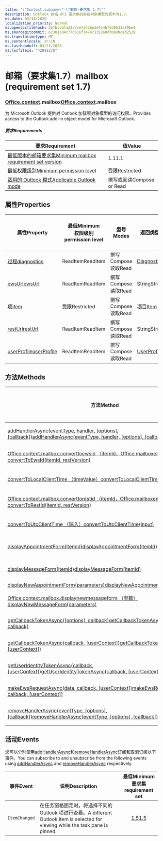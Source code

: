 ```yaml
---
title: "\"Context.subname\"-\"邮箱-要求集 1.7\""
description: Outlook 邮箱 API 要求集的邮箱对象模型的版本为1.7。
ms.date: 03/18/2020
localization_priority: Normal
ms.openlocfilehash: 2efbcbbfa3257ce7a42be3d4b4bf6d8631af9be4
ms.sourcegitcommit: 6c381634c77d316f34747131860db0a0bced2529
ms.translationtype: MT
ms.contentlocale: zh-CN
ms.lasthandoff: 03/21/2020
ms.locfileid: "42891276"
---
```

# <a name="mailbox-requirement-set-17"></a><span data-ttu-id="438b3-103">邮箱（要求集1.7）</span><span class="sxs-lookup"><span data-stu-id="438b3-103">mailbox (requirement set 1.7)</span></span>

### <a name="officecontextmailbox"></a><span data-ttu-id="438b3-104">[Office](office.md)[.context](office.context.md).mailbox</span><span class="sxs-lookup"><span data-stu-id="438b3-104">[Office](office.md)[.context](office.context.md).mailbox</span></span>

<span data-ttu-id="438b3-105">为 Microsoft Outlook 提供对 Outlook 加载项对象模型的访问权限。</span><span class="sxs-lookup"><span data-stu-id="438b3-105">Provides access to the Outlook add-in object model for Microsoft Outlook.</span></span>

##### <a name="requirements"></a><span data-ttu-id="438b3-106">要求</span><span class="sxs-lookup"><span data-stu-id="438b3-106">Requirements</span></span>

|<span data-ttu-id="438b3-107">要求</span><span class="sxs-lookup"><span data-stu-id="438b3-107">Requirement</span></span>| <span data-ttu-id="438b3-108">值</span><span class="sxs-lookup"><span data-stu-id="438b3-108">Value</span></span>|
|---|---|
|[<span data-ttu-id="438b3-109">最低版本的邮箱要求集</span><span class="sxs-lookup"><span data-stu-id="438b3-109">Minimum mailbox requirement set version</span></span>](../../requirement-sets/outlook-api-requirement-sets.md)| <span data-ttu-id="438b3-110">1.1</span><span class="sxs-lookup"><span data-stu-id="438b3-110">1.1</span></span>|
|[<span data-ttu-id="438b3-111">最低权限级别</span><span class="sxs-lookup"><span data-stu-id="438b3-111">Minimum permission level</span></span>](../../../outlook/understanding-outlook-add-in-permissions.md)| <span data-ttu-id="438b3-112">受限</span><span class="sxs-lookup"><span data-stu-id="438b3-112">Restricted</span></span>|
|[<span data-ttu-id="438b3-113">适用的 Outlook 模式</span><span class="sxs-lookup"><span data-stu-id="438b3-113">Applicable Outlook mode</span></span>](../../../outlook/outlook-add-ins-overview.md#extension-points)| <span data-ttu-id="438b3-114">撰写或阅读</span><span class="sxs-lookup"><span data-stu-id="438b3-114">Compose or Read</span></span>|

## <a name="properties"></a><span data-ttu-id="438b3-115">属性</span><span class="sxs-lookup"><span data-stu-id="438b3-115">Properties</span></span>

| <span data-ttu-id="438b3-116">属性</span><span class="sxs-lookup"><span data-stu-id="438b3-116">Property</span></span> | <span data-ttu-id="438b3-117">最低</span><span class="sxs-lookup"><span data-stu-id="438b3-117">Minimum</span></span><br><span data-ttu-id="438b3-118">权限级别</span><span class="sxs-lookup"><span data-stu-id="438b3-118">permission level</span></span> | <span data-ttu-id="438b3-119">型号</span><span class="sxs-lookup"><span data-stu-id="438b3-119">Modes</span></span> | <span data-ttu-id="438b3-120">返回类型</span><span class="sxs-lookup"><span data-stu-id="438b3-120">Return type</span></span> | <span data-ttu-id="438b3-121">最低</span><span class="sxs-lookup"><span data-stu-id="438b3-121">Minimum</span></span><br><span data-ttu-id="438b3-122">要求集</span><span class="sxs-lookup"><span data-stu-id="438b3-122">requirement set</span></span> |
|---|---|---|---|:---:|
| [<span data-ttu-id="438b3-123">过程</span><span class="sxs-lookup"><span data-stu-id="438b3-123">diagnostics</span></span>](/javascript/api/outlook/office.mailbox?view=outlook-js-1.7#diagnostics) | <span data-ttu-id="438b3-124">ReadItem</span><span class="sxs-lookup"><span data-stu-id="438b3-124">ReadItem</span></span> | <span data-ttu-id="438b3-125">撰写</span><span class="sxs-lookup"><span data-stu-id="438b3-125">Compose</span></span><br><span data-ttu-id="438b3-126">读取</span><span class="sxs-lookup"><span data-stu-id="438b3-126">Read</span></span> | [<span data-ttu-id="438b3-127">Diagnostics</span><span class="sxs-lookup"><span data-stu-id="438b3-127">Diagnostics</span></span>](/javascript/api/outlook/office.diagnostics?view=outlook-js-1.7) | [<span data-ttu-id="438b3-128">1.1</span><span class="sxs-lookup"><span data-stu-id="438b3-128">1.1</span></span>](../requirement-set-1.1/outlook-requirement-set-1.1.md) |
| [<span data-ttu-id="438b3-129">ewsUrl</span><span class="sxs-lookup"><span data-stu-id="438b3-129">ewsUrl</span></span>](/javascript/api/outlook/office.mailbox?view=outlook-js-1.7#ewsurl) | <span data-ttu-id="438b3-130">ReadItem</span><span class="sxs-lookup"><span data-stu-id="438b3-130">ReadItem</span></span> | <span data-ttu-id="438b3-131">撰写</span><span class="sxs-lookup"><span data-stu-id="438b3-131">Compose</span></span><br><span data-ttu-id="438b3-132">读取</span><span class="sxs-lookup"><span data-stu-id="438b3-132">Read</span></span> | <span data-ttu-id="438b3-133">String</span><span class="sxs-lookup"><span data-stu-id="438b3-133">String</span></span> | [<span data-ttu-id="438b3-134">1.1</span><span class="sxs-lookup"><span data-stu-id="438b3-134">1.1</span></span>](../requirement-set-1.1/outlook-requirement-set-1.1.md) |
| [<span data-ttu-id="438b3-135">项</span><span class="sxs-lookup"><span data-stu-id="438b3-135">item</span></span>](office.context.mailbox.item.md) | <span data-ttu-id="438b3-136">受限</span><span class="sxs-lookup"><span data-stu-id="438b3-136">Restricted</span></span> | <span data-ttu-id="438b3-137">撰写</span><span class="sxs-lookup"><span data-stu-id="438b3-137">Compose</span></span><br><span data-ttu-id="438b3-138">读取</span><span class="sxs-lookup"><span data-stu-id="438b3-138">Read</span></span> | [<span data-ttu-id="438b3-139">项目</span><span class="sxs-lookup"><span data-stu-id="438b3-139">Item</span></span>](/javascript/api/outlook/office.item?view=outlook-js-1.7) | [<span data-ttu-id="438b3-140">1.1</span><span class="sxs-lookup"><span data-stu-id="438b3-140">1.1</span></span>](../requirement-set-1.1/outlook-requirement-set-1.1.md) |
| [<span data-ttu-id="438b3-141">restUrl</span><span class="sxs-lookup"><span data-stu-id="438b3-141">restUrl</span></span>](/javascript/api/outlook/office.mailbox?view=outlook-js-1.7#resturl) | <span data-ttu-id="438b3-142">ReadItem</span><span class="sxs-lookup"><span data-stu-id="438b3-142">ReadItem</span></span> | <span data-ttu-id="438b3-143">撰写</span><span class="sxs-lookup"><span data-stu-id="438b3-143">Compose</span></span><br><span data-ttu-id="438b3-144">读取</span><span class="sxs-lookup"><span data-stu-id="438b3-144">Read</span></span> | <span data-ttu-id="438b3-145">String</span><span class="sxs-lookup"><span data-stu-id="438b3-145">String</span></span> | [<span data-ttu-id="438b3-146">1.5</span><span class="sxs-lookup"><span data-stu-id="438b3-146">1.5</span></span>](../requirement-set-1.5/outlook-requirement-set-1.5.md) |
| [<span data-ttu-id="438b3-147">userProfile</span><span class="sxs-lookup"><span data-stu-id="438b3-147">userProfile</span></span>](/javascript/api/outlook/office.mailbox?view=outlook-js-1.7#userprofile) | <span data-ttu-id="438b3-148">ReadItem</span><span class="sxs-lookup"><span data-stu-id="438b3-148">ReadItem</span></span> | <span data-ttu-id="438b3-149">撰写</span><span class="sxs-lookup"><span data-stu-id="438b3-149">Compose</span></span><br><span data-ttu-id="438b3-150">读取</span><span class="sxs-lookup"><span data-stu-id="438b3-150">Read</span></span> | [<span data-ttu-id="438b3-151">UserProfile</span><span class="sxs-lookup"><span data-stu-id="438b3-151">UserProfile</span></span>](/javascript/api/outlook/office.userprofile?view=outlook-js-1.7) | [<span data-ttu-id="438b3-152">1.1</span><span class="sxs-lookup"><span data-stu-id="438b3-152">1.1</span></span>](../requirement-set-1.1/outlook-requirement-set-1.1.md) |

## <a name="methods"></a><span data-ttu-id="438b3-153">方法</span><span class="sxs-lookup"><span data-stu-id="438b3-153">Methods</span></span>

| <span data-ttu-id="438b3-154">方法</span><span class="sxs-lookup"><span data-stu-id="438b3-154">Method</span></span> | <span data-ttu-id="438b3-155">最低</span><span class="sxs-lookup"><span data-stu-id="438b3-155">Minimum</span></span><br><span data-ttu-id="438b3-156">权限级别</span><span class="sxs-lookup"><span data-stu-id="438b3-156">permission level</span></span> | <span data-ttu-id="438b3-157">型号</span><span class="sxs-lookup"><span data-stu-id="438b3-157">Modes</span></span> | <span data-ttu-id="438b3-158">最低</span><span class="sxs-lookup"><span data-stu-id="438b3-158">Minimum</span></span><br><span data-ttu-id="438b3-159">要求集</span><span class="sxs-lookup"><span data-stu-id="438b3-159">requirement set</span></span> |
|---|---|---|:---:|
| <span data-ttu-id="438b3-160">[addHandlerAsync(eventType, handler, [options], [callback])](/javascript/api/outlook/office.mailbox?view=outlook-js-1.7#addhandlerasync-eventtype--handler--options--callback-)</span><span class="sxs-lookup"><span data-stu-id="438b3-160">[addHandlerAsync(eventType, handler, [options], [callback])](/javascript/api/outlook/office.mailbox?view=outlook-js-1.7#addhandlerasync-eventtype--handler--options--callback-)</span></span> | <span data-ttu-id="438b3-161">ReadItem</span><span class="sxs-lookup"><span data-stu-id="438b3-161">ReadItem</span></span> | <span data-ttu-id="438b3-162">撰写</span><span class="sxs-lookup"><span data-stu-id="438b3-162">Compose</span></span><br><span data-ttu-id="438b3-163">读取</span><span class="sxs-lookup"><span data-stu-id="438b3-163">Read</span></span> | [<span data-ttu-id="438b3-164">1.5</span><span class="sxs-lookup"><span data-stu-id="438b3-164">1.5</span></span>](../requirement-set-1.5/outlook-requirement-set-1.5.md) |
| [<span data-ttu-id="438b3-165">Office.context.mailbox.converttoewsid （itemId，Office.mailboxenums.restversion）</span><span class="sxs-lookup"><span data-stu-id="438b3-165">convertToEwsId(itemId, restVersion)</span></span>](/javascript/api/outlook/office.mailbox?view=outlook-js-1.7#converttoewsid-itemid--restversion-) | <span data-ttu-id="438b3-166">受限</span><span class="sxs-lookup"><span data-stu-id="438b3-166">Restricted</span></span> | <span data-ttu-id="438b3-167">撰写</span><span class="sxs-lookup"><span data-stu-id="438b3-167">Compose</span></span><br><span data-ttu-id="438b3-168">读取</span><span class="sxs-lookup"><span data-stu-id="438b3-168">Read</span></span> | [<span data-ttu-id="438b3-169">1.3</span><span class="sxs-lookup"><span data-stu-id="438b3-169">1.3</span></span>](../requirement-set-1.3/outlook-requirement-set-1.3.md) |
| [<span data-ttu-id="438b3-170">convertToLocalClientTime （timeValue）</span><span class="sxs-lookup"><span data-stu-id="438b3-170">convertToLocalClientTime(timeValue)</span></span>](/javascript/api/outlook/office.mailbox?view=outlook-js-1.7#converttolocalclienttime-timevalue-) | <span data-ttu-id="438b3-171">ReadItem</span><span class="sxs-lookup"><span data-stu-id="438b3-171">ReadItem</span></span> | <span data-ttu-id="438b3-172">撰写</span><span class="sxs-lookup"><span data-stu-id="438b3-172">Compose</span></span><br><span data-ttu-id="438b3-173">读取</span><span class="sxs-lookup"><span data-stu-id="438b3-173">Read</span></span> | [<span data-ttu-id="438b3-174">1.1</span><span class="sxs-lookup"><span data-stu-id="438b3-174">1.1</span></span>](../requirement-set-1.1/outlook-requirement-set-1.1.md) |
| [<span data-ttu-id="438b3-175">Office.context.mailbox.converttorestid （itemId，Office.mailboxenums.restversion）</span><span class="sxs-lookup"><span data-stu-id="438b3-175">convertToRestId(itemId, restVersion)</span></span>](/javascript/api/outlook/office.mailbox?view=outlook-js-1.7#converttorestid-itemid--restversion-) | <span data-ttu-id="438b3-176">受限</span><span class="sxs-lookup"><span data-stu-id="438b3-176">Restricted</span></span> | <span data-ttu-id="438b3-177">撰写</span><span class="sxs-lookup"><span data-stu-id="438b3-177">Compose</span></span><br><span data-ttu-id="438b3-178">读取</span><span class="sxs-lookup"><span data-stu-id="438b3-178">Read</span></span> | [<span data-ttu-id="438b3-179">1.3</span><span class="sxs-lookup"><span data-stu-id="438b3-179">1.3</span></span>](../requirement-set-1.3/outlook-requirement-set-1.3.md) |
| [<span data-ttu-id="438b3-180">convertToUtcClientTime （输入）</span><span class="sxs-lookup"><span data-stu-id="438b3-180">convertToUtcClientTime(input)</span></span>](/javascript/api/outlook/office.mailbox?view=outlook-js-1.7#converttoutcclienttime-input-) | <span data-ttu-id="438b3-181">ReadItem</span><span class="sxs-lookup"><span data-stu-id="438b3-181">ReadItem</span></span> | <span data-ttu-id="438b3-182">撰写</span><span class="sxs-lookup"><span data-stu-id="438b3-182">Compose</span></span><br><span data-ttu-id="438b3-183">读取</span><span class="sxs-lookup"><span data-stu-id="438b3-183">Read</span></span> | [<span data-ttu-id="438b3-184">1.1</span><span class="sxs-lookup"><span data-stu-id="438b3-184">1.1</span></span>](../requirement-set-1.1/outlook-requirement-set-1.1.md) |
| [<span data-ttu-id="438b3-185">displayAppointmentForm(itemId)</span><span class="sxs-lookup"><span data-stu-id="438b3-185">displayAppointmentForm(itemId)</span></span>](/javascript/api/outlook/office.mailbox?view=outlook-js-1.7#displayappointmentform-itemid-) | <span data-ttu-id="438b3-186">ReadItem</span><span class="sxs-lookup"><span data-stu-id="438b3-186">ReadItem</span></span> | <span data-ttu-id="438b3-187">撰写</span><span class="sxs-lookup"><span data-stu-id="438b3-187">Compose</span></span><br><span data-ttu-id="438b3-188">读取</span><span class="sxs-lookup"><span data-stu-id="438b3-188">Read</span></span> | [<span data-ttu-id="438b3-189">1.1</span><span class="sxs-lookup"><span data-stu-id="438b3-189">1.1</span></span>](../requirement-set-1.1/outlook-requirement-set-1.1.md) |
| [<span data-ttu-id="438b3-190">displayMessageForm(itemId)</span><span class="sxs-lookup"><span data-stu-id="438b3-190">displayMessageForm(itemId)</span></span>](/javascript/api/outlook/office.mailbox?view=outlook-js-1.7#displaymessageform-itemid-) | <span data-ttu-id="438b3-191">ReadItem</span><span class="sxs-lookup"><span data-stu-id="438b3-191">ReadItem</span></span> | <span data-ttu-id="438b3-192">撰写</span><span class="sxs-lookup"><span data-stu-id="438b3-192">Compose</span></span><br><span data-ttu-id="438b3-193">读取</span><span class="sxs-lookup"><span data-stu-id="438b3-193">Read</span></span> | [<span data-ttu-id="438b3-194">1.1</span><span class="sxs-lookup"><span data-stu-id="438b3-194">1.1</span></span>](../requirement-set-1.1/outlook-requirement-set-1.1.md) |
| [<span data-ttu-id="438b3-195">displayNewAppointmentForm(parameters)</span><span class="sxs-lookup"><span data-stu-id="438b3-195">displayNewAppointmentForm(parameters)</span></span>](/javascript/api/outlook/office.mailbox?view=outlook-js-1.7#displaynewappointmentform-parameters-) | <span data-ttu-id="438b3-196">ReadItem</span><span class="sxs-lookup"><span data-stu-id="438b3-196">ReadItem</span></span> | <span data-ttu-id="438b3-197">读取</span><span class="sxs-lookup"><span data-stu-id="438b3-197">Read</span></span> | [<span data-ttu-id="438b3-198">1.1</span><span class="sxs-lookup"><span data-stu-id="438b3-198">1.1</span></span>](../requirement-set-1.1/outlook-requirement-set-1.1.md) |
| [<span data-ttu-id="438b3-199">Office.context.mailbox.displaynewmessageform （参数）</span><span class="sxs-lookup"><span data-stu-id="438b3-199">displayNewMessageForm(parameters)</span></span>](/javascript/api/outlook/office.mailbox?view=outlook-js-1.7#displaynewmessageform-parameters-) | <span data-ttu-id="438b3-200">ReadItem</span><span class="sxs-lookup"><span data-stu-id="438b3-200">ReadItem</span></span> | <span data-ttu-id="438b3-201">撰写</span><span class="sxs-lookup"><span data-stu-id="438b3-201">Compose</span></span><br><span data-ttu-id="438b3-202">读取</span><span class="sxs-lookup"><span data-stu-id="438b3-202">Read</span></span> | [<span data-ttu-id="438b3-203">1.6</span><span class="sxs-lookup"><span data-stu-id="438b3-203">1.6</span></span>](../requirement-set-1.6/outlook-requirement-set-1.6.md) |
| <span data-ttu-id="438b3-204">[getCallbackTokenAsync([options], callback)](/javascript/api/outlook/office.mailbox?view=outlook-js-1.7#getcallbacktokenasync-options--callback-)</span><span class="sxs-lookup"><span data-stu-id="438b3-204">[getCallbackTokenAsync([options], callback)](/javascript/api/outlook/office.mailbox?view=outlook-js-1.7#getcallbacktokenasync-options--callback-)</span></span> | <span data-ttu-id="438b3-205">ReadItem</span><span class="sxs-lookup"><span data-stu-id="438b3-205">ReadItem</span></span> | <span data-ttu-id="438b3-206">撰写</span><span class="sxs-lookup"><span data-stu-id="438b3-206">Compose</span></span><br><span data-ttu-id="438b3-207">读取</span><span class="sxs-lookup"><span data-stu-id="438b3-207">Read</span></span> | [<span data-ttu-id="438b3-208">1.5</span><span class="sxs-lookup"><span data-stu-id="438b3-208">1.5</span></span>](../requirement-set-1.5/outlook-requirement-set-1.5.md) |
| <span data-ttu-id="438b3-209">[getCallbackTokenAsync(callback, [userContext])](/javascript/api/outlook/office.mailbox?view=outlook-js-1.7#getcallbacktokenasync-callback--usercontext-)</span><span class="sxs-lookup"><span data-stu-id="438b3-209">[getCallbackTokenAsync(callback, [userContext])](/javascript/api/outlook/office.mailbox?view=outlook-js-1.7#getcallbacktokenasync-callback--usercontext-)</span></span> | <span data-ttu-id="438b3-210">ReadItem</span><span class="sxs-lookup"><span data-stu-id="438b3-210">ReadItem</span></span> | <span data-ttu-id="438b3-211">撰写</span><span class="sxs-lookup"><span data-stu-id="438b3-211">Compose</span></span><br><span data-ttu-id="438b3-212">读取</span><span class="sxs-lookup"><span data-stu-id="438b3-212">Read</span></span> | [<span data-ttu-id="438b3-213">1.3</span><span class="sxs-lookup"><span data-stu-id="438b3-213">1.3</span></span>](../requirement-set-1.3/outlook-requirement-set-1.3.md)<br>[<span data-ttu-id="438b3-214">1.1</span><span class="sxs-lookup"><span data-stu-id="438b3-214">1.1</span></span>](../requirement-set-1.1/outlook-requirement-set-1.1.md) |
| <span data-ttu-id="438b3-215">[getUserIdentityTokenAsync(callback, [userContext])](/javascript/api/outlook/office.mailbox?view=outlook-js-1.7#getuseridentitytokenasync-callback--usercontext-)</span><span class="sxs-lookup"><span data-stu-id="438b3-215">[getUserIdentityTokenAsync(callback, [userContext])](/javascript/api/outlook/office.mailbox?view=outlook-js-1.7#getuseridentitytokenasync-callback--usercontext-)</span></span> | <span data-ttu-id="438b3-216">ReadItem</span><span class="sxs-lookup"><span data-stu-id="438b3-216">ReadItem</span></span> | <span data-ttu-id="438b3-217">撰写</span><span class="sxs-lookup"><span data-stu-id="438b3-217">Compose</span></span><br><span data-ttu-id="438b3-218">读取</span><span class="sxs-lookup"><span data-stu-id="438b3-218">Read</span></span> | [<span data-ttu-id="438b3-219">1.1</span><span class="sxs-lookup"><span data-stu-id="438b3-219">1.1</span></span>](../requirement-set-1.1/outlook-requirement-set-1.1.md) |
| <span data-ttu-id="438b3-220">[makeEwsRequestAsync(data, callback, [userContext])](/javascript/api/outlook/office.mailbox?view=outlook-js-1.7#makeewsrequestasync-data--callback--usercontext-)</span><span class="sxs-lookup"><span data-stu-id="438b3-220">[makeEwsRequestAsync(data, callback, [userContext])](/javascript/api/outlook/office.mailbox?view=outlook-js-1.7#makeewsrequestasync-data--callback--usercontext-)</span></span> | <span data-ttu-id="438b3-221">ReadWriteMailbox</span><span class="sxs-lookup"><span data-stu-id="438b3-221">ReadWriteMailbox</span></span> | <span data-ttu-id="438b3-222">撰写</span><span class="sxs-lookup"><span data-stu-id="438b3-222">Compose</span></span><br><span data-ttu-id="438b3-223">读取</span><span class="sxs-lookup"><span data-stu-id="438b3-223">Read</span></span> | [<span data-ttu-id="438b3-224">1.1</span><span class="sxs-lookup"><span data-stu-id="438b3-224">1.1</span></span>](../requirement-set-1.1/outlook-requirement-set-1.1.md) |
| <span data-ttu-id="438b3-225">[removeHandlerAsync(eventType, [options], [callback])](/javascript/api/outlook/office.mailbox?view=outlook-js-1.7#removehandlerasync-eventtype--options--callback-)</span><span class="sxs-lookup"><span data-stu-id="438b3-225">[removeHandlerAsync(eventType, [options], [callback])](/javascript/api/outlook/office.mailbox?view=outlook-js-1.7#removehandlerasync-eventtype--options--callback-)</span></span> | <span data-ttu-id="438b3-226">ReadItem</span><span class="sxs-lookup"><span data-stu-id="438b3-226">ReadItem</span></span> | <span data-ttu-id="438b3-227">撰写</span><span class="sxs-lookup"><span data-stu-id="438b3-227">Compose</span></span><br><span data-ttu-id="438b3-228">读取</span><span class="sxs-lookup"><span data-stu-id="438b3-228">Read</span></span> | [<span data-ttu-id="438b3-229">1.5</span><span class="sxs-lookup"><span data-stu-id="438b3-229">1.5</span></span>](../requirement-set-1.5/outlook-requirement-set-1.5.md) |

## <a name="events"></a><span data-ttu-id="438b3-230">活动</span><span class="sxs-lookup"><span data-stu-id="438b3-230">Events</span></span>

<span data-ttu-id="438b3-231">您可以分别使用[addHandlerAsync](/javascript/api/outlook/office.mailbox?view=outlook-js-1.7#addhandlerasync-eventtype--handler--options--callback-)和[removeHandlerAsync](/javascript/api/outlook/office.mailbox?view=outlook-js-1.7#removehandlerasync-eventtype--options--callback-)订阅和取消订阅以下事件。</span><span class="sxs-lookup"><span data-stu-id="438b3-231">You can subscribe to and unsubscribe from the following events using [addHandlerAsync](/javascript/api/outlook/office.mailbox?view=outlook-js-1.7#addhandlerasync-eventtype--handler--options--callback-) and [removeHandlerAsync](/javascript/api/outlook/office.mailbox?view=outlook-js-1.7#removehandlerasync-eventtype--options--callback-) respectively.</span></span>

| <span data-ttu-id="438b3-232">事件</span><span class="sxs-lookup"><span data-stu-id="438b3-232">Event</span></span> | <span data-ttu-id="438b3-233">说明</span><span class="sxs-lookup"><span data-stu-id="438b3-233">Description</span></span> | <span data-ttu-id="438b3-234">最低</span><span class="sxs-lookup"><span data-stu-id="438b3-234">Minimum</span></span><br><span data-ttu-id="438b3-235">要求集</span><span class="sxs-lookup"><span data-stu-id="438b3-235">requirement set</span></span> |
|---|---|:---:|
|`ItemChanged`| <span data-ttu-id="438b3-236">在任务窗格固定时，将选择不同的 Outlook 项进行查看。</span><span class="sxs-lookup"><span data-stu-id="438b3-236">A different Outlook item is selected for viewing while the task pane is pinned.</span></span> | [<span data-ttu-id="438b3-237">1.5</span><span class="sxs-lookup"><span data-stu-id="438b3-237">1.5</span></span>](../requirement-set-1.5/outlook-requirement-set-1.5.md) |
